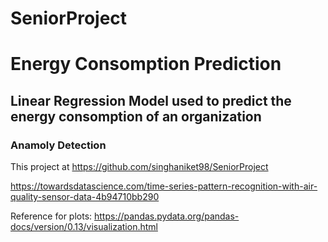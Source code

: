 # SeniorProject
# Energy Consomption Prediction 
## Linear Regression Model used to predict the energy consomption of an organization 
### Anamoly Detection
This project at https://github.com/singhaniket98/SeniorProject

https://towardsdatascience.com/time-series-pattern-recognition-with-air-quality-sensor-data-4b94710bb290



Reference for plots:
 https://pandas.pydata.org/pandas-docs/version/0.13/visualization.html
